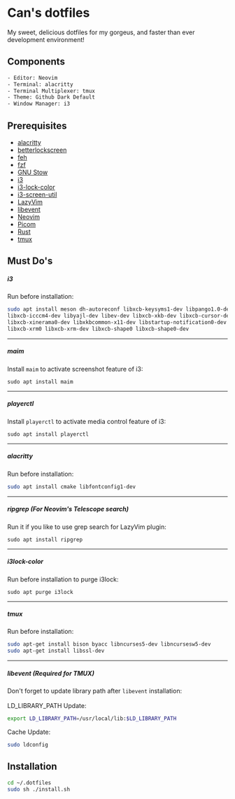 # Can's dotfiles

My sweet, delicious dotfiles for my gorgeus, and faster than ever development environment!

## Components
```txt
- Editor: Neovim
- Terminal: alacritty
- Terminal Multiplexer: tmux
- Theme: Github Dark Default
- Window Manager: i3
```

## Prerequisites
- <a href="https://github.com/alacritty/alacritty/blob/master/INSTALL.md" target="_blank">alacritty</a>
- <a href="https://github.com/betterlockscreen/betterlockscreen?tab=readme-ov-file#installation" target="_blank">betterlockscreen</a>
- <a href="https://github.com/derf/feh" target="_blank">feh</a>
- <a href="https://github.com/junegunn/fzf?tab=readme-ov-file#installation" target="_blank">fzf</a>
- <a href="https://www.gnu.org/software/stow/" target="_blank">GNU Stow</a>
- <a href="https://i3wm.org/downloads/" target="_blank">i3</a>
- <a href="https://github.com/Raymo111/i3lock-color?tab=readme-ov-file#debian" target="_blank">i3-lock-color</a>
- <a href="https://github.com/icanvardar/i3-screen-util?tab=readme-ov-file#installation" target="_blank">i3-screen-util</a>
- <a href="http://www.lazyvim.org/installation" target="_blank">LazyVim</a>
- <a href="https://github.com/libevent/libevent/releases/" target="_blank">libevent</a>
- <a href="https://github.com/neovim/neovim/releases/tag/v0.10.1" target="_blank">Neovim</a>
- <a href="https://github.com/yshui/picom?tab=readme-ov-file#to-install" target="_blank">Picom</a>
- <a href="https://www.rust-lang.org/tools/install" target="_blank">Rust</a>
- <a href="https://github.com/tmux/tmux" target="_blank">tmux</a>

## Must Do's

##### i3
Run before installation:
  ```bash
  sudo apt install meson dh-autoreconf libxcb-keysyms1-dev libpango1.0-dev libxcb-util0-dev libxcb1-dev \
  libxcb-icccm4-dev libyajl-dev libev-dev libxcb-xkb-dev libxcb-cursor-dev libxkbcommon-dev \
  libxcb-xinerama0-dev libxkbcommon-x11-dev libstartup-notification0-dev libxcb-randr0-dev \
  libxcb-xrm0 libxcb-xrm-dev libxcb-shape0 libxcb-shape0-dev
  ```
---
##### maim
Install `maim` to activate screenshot feature of i3:  
  
`sudo apt install maim`

---
##### playerctl
Install `playerctl` to activate media control feature of i3:

`sudo apt install playerctl`

---
##### alacritty
Run before installation:
  ```bash
  sudo apt install cmake libfontconfig1-dev
  ```
---
##### **ripgrep** (For Neovim's Telescope search)
Run it if you like to use grep search for LazyVim plugin:

`sudo apt install ripgrep`
  
---
##### i3lock-color
Run before installation to purge i3lock:  

`sudo apt purge i3lock`

---
##### tmux
Run before installation:
  ```bash
  sudo apt-get install bison byacc libncurses5-dev libncursesw5-dev
  sudo apt-get install libssl-dev
  ```

---
##### libevent (Required for TMUX)
Don't forget to update library path after `libevent` installation:
<br>
<br>
LD_LIBRARY_PATH Update:
  ```bash
  export LD_LIBRARY_PATH=/usr/local/lib:$LD_LIBRARY_PATH
  ```
Cache Update:
  ```bash
  sudo ldconfig
  ```

## Installation
```bash
cd ~/.dotfiles
sudo sh ./install.sh
```
